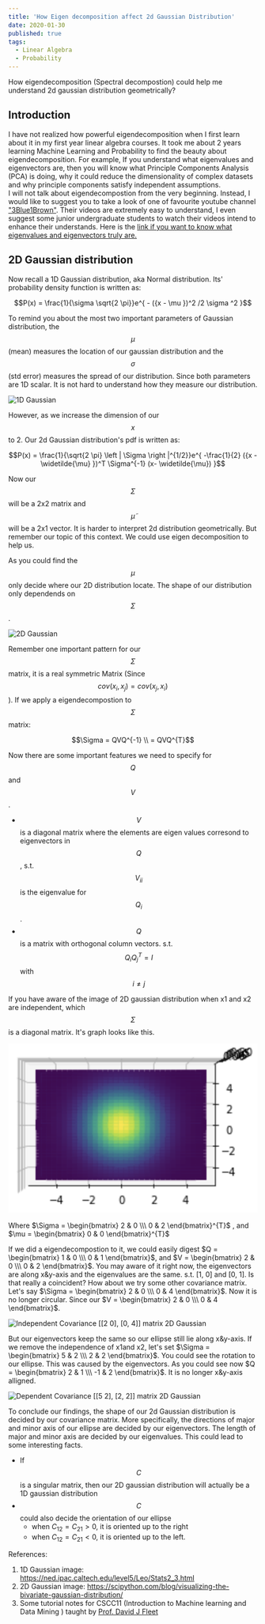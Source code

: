 ```yaml
---
title: 'How Eigen decomposition affect 2d Gaussian Distribution'
date: 2020-01-30
published: true
tags:
  - Linear Algebra
  - Probability
---
```


How eigendecomposition (Spectral decompostion) could help me understand 2d gaussian distribution geometrically?

Introduction
------
I have not realized how powerful eigendecomposition when I first learn about it in my first year linear algebra courses. It took me about 2 years learning Machine Learning and Probability to find the beauty about eigendecomposition. For example, If you understand what eigenvalues and eigenvectors are, then you will know what Principle Components Analysis (PCA) is doing, why it could reduce the dimensionality of complex datasets and why principle components satisfy independent assumptions.  
I will not talk about eigendecompostion from the very beginning. Instead, I would like to suggest you to take a look of one of favourite youtube channel ["3Blue1Brown"](https://www.youtube.com/channel/UCYO_jab_esuFRV4b17AJtAw). Their videos are extremely easy to understand, I even suggest some junior undergraduate students to watch their videos intend to enhance their understands. Here is the [link if you want to know what eigenvalues and eigenvectors truly are.](https://www.youtube.com/watch?v=PFDu9oVAE-g&t=551s)

2D Gaussian distribution
------
Now recall a 1D Gaussian distribution, aka Normal distribution. Its' probability density function is written as:  
  
$$P(x) = \frac{1}{\sigma \sqrt{2 \pi}}e^{ - ({x - \mu })^2 /2 \sigma ^2 }$$
  
To remind you about the most two important parameters of Gaussian distribution, the $$\mu$$(mean) measures the location of our gaussian distribution and the $$\sigma$$(std error) measures the spread of our distribution. Since both parameters are 1D scalar. It is not hard to understand how they measure our distribution.

![1D Gaussian](https://ned.ipac.caltech.edu/level5/Leo/Figures/figure3.jpeg)

However, as we increase the dimension of our $$x$$ to 2. Our 2d Gaussian distribution's pdf is written as:

$$P(x) = \frac{1}{\sqrt{2 \pi} \left | \Sigma \right |^{1/2}}e^{ -\frac{1}{2} ({x - \widetilde{\mu} })^T \Sigma^{-1}  (x- \widetilde{\mu}) }$$

Now our $$\Sigma$$ will be a 2x2 matrix and $$\widetilde{\mu}$$ will be a 2x1 vector. It is harder to interpret 2d distribution geometrically. But remember our topic of this context. We could use eigen decomposition to help us.

As you could find the $$\mu$$ only decide where our 2D distribution locate. The shape of our distribution only dependends on $$\Sigma$$. 

![2D Gaussian](https://scipython.com/static/media/uploads/blog/multivariate_gaussian/bivariate_gaussian.png)

Remember one important pattern for our $$\Sigma$$ matrix, it is a real symmetric Matrix (Since $$cov(x_i, x_j) = cov(x_j, x_i)$$). If we apply a eigendecompostion to $$\Sigma$$ matrix:

$$\Sigma = QVQ^{-1} \\ = QVQ^{T}$$

Now there are some important features we need to specify for $$Q$$ and $$V$$.

* $$V$$ is a diagonal matrix where the elements are eigen values corresond to eigenvectors in $$Q$$, s.t. $$V_{ii}$$ is the eigenvalue for $$Q_i$$.
* $$Q$$ is a matrix with orthogonal column vectors. s.t. $$Q_i Q_j^{T} = I$$ with $$i \neq j$$

If you have aware of the image of 2D gaussian distribution when x1 and x2 are independent, which $$\Sigma$$ is a diagonal matrix. It's graph looks like this.

![Independent Covariance matrix 2D Gaussian](https://github.com/superp0tat0/superp0tat0.github.io/raw/master/files_posts/post1/2DG-1.png)

Where 
$\Sigma = \begin{bmatrix} 2 & 0 \\\ 0 & 2 \end{bmatrix}^{T}$ , and 
$\mu = \begin{bmatrix} 0 & 0 \end{bmatrix}^{T}$

If we did a eigendecompostion to it, we could easily digest 
$Q = \begin{bmatrix} 1 & 0 \\\ 0 & 1 \end{bmatrix}$, and $V = \begin{bmatrix} 2 & 0 \\\ 0 & 2 \end{bmatrix}$. You may aware of it right now, the eigenvectors are along x&y-axis and the eigenvalues are the same. s.t. [1, 0] and [0, 1]. Is that really a coincident? How about we try some other covariance matrix. Let's say $\Sigma = \begin{bmatrix} 2 & 0 \\\ 0 & 4 \end{bmatrix}$.
Now it is no longer circular. Since our $V = \begin{bmatrix} 2 & 0 \\\ 0 & 4 \end{bmatrix}$. 

![Independent Covariance [[2 0], [0, 4]] matrix 2D Gaussian](https://github.com/superp0tat0/superp0tat0.github.io/raw/master/files_posts/post1/2DG-2.png)

But our eigenvectors keep the same so our ellipse still lie along x&y-axis. If we remove the independence of x1and x2, let's set $\Sigma = \begin{bmatrix} 5 & 2 \\\ 2 & 2 \end{bmatrix}$. You could see the rotation to our ellipse. This was caused by the eigenvectors. As you could see now $Q = \begin{bmatrix} 2 & 1 \\\ -1 & 2 \end{bmatrix}$. It is no longer x&y-axis alligned.

![Dependent Covariance [[5 2], [2, 2]] matrix 2D Gaussian](https://github.com/superp0tat0/superp0tat0.github.io/raw/master/files_posts/post1/2DG-3.png)

To conclude our findings, the shape of our 2d Gaussian distribution is decided by our covariance matrix. More specifically, the directions of major and minor axis of our ellipse are decided by our eigenvectors. The length of major and minor axis are decided by our eigenvalues. This could lead to some interesting facts.
* If $$C$$ is a singular matrix, then our 2D gaussian distribution will actually be a 1D gaussian distribution
* $$C$$ could also decide the orientation of our ellipse
  * when $C_{12} = C_{21} > 0$, it is oriented up to the right
  * when $C_{12} = C_{21} < 0$, it is oriented up to the left.

References:<br />
1. 1D Gaussian image: https://ned.ipac.caltech.edu/level5/Leo/Stats2_3.html<br />
1. 2D Gaussian image: https://scipython.com/blog/visualizing-the-bivariate-gaussian-distribution/<br />
1. Some tutorial notes for CSCC11 (Introduction to Machine learning and Data Mining ) taught by [Prof. David J Fleet](http://www.cs.toronto.edu/~fleet/)

